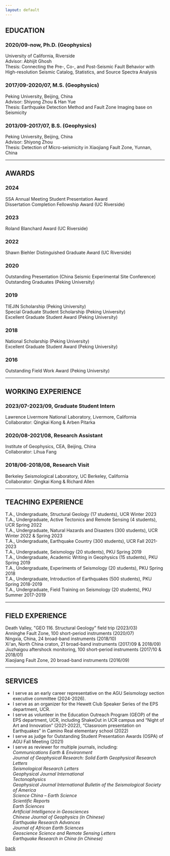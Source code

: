 ```yaml
---
layout: default
---
```

## EDUCATION

### 2020/09-now, Ph.D. (Geophysics)  
University of California, Riverside  
Advisor: Abhijit Ghosh  
Thesis: Connecting the Pre-, Co-, and Post-Seismic Fault Behavior with High-resolution Seismic Catalog, Statistics, and Source Spectra Analysis

### 2017/09-2020/07, M.S. (Geophysics)  
Peking University, Beijing, China   
Advisor: Shiyong Zhou & Han Yue  
Thesis: Earthquake Detection Method and Fault Zone Imaging base on Seismicity  

### 2013/09-2017/07, B.S. (Geophysics)  
Peking University, Beijing, China  
Advisor: Shiyong Zhou  
Thesis: Detection of Micro-seismicity in Xiaojiang Fault Zone, Yunnan, China  

* * *
## AWARDS

### 2024  
SSA Annual Meeting Student Presentation Award  
Dissertation Completion Fellowship Award (UC Riverside)  

### 2023  
Roland Blanchard Award (UC Riverside)  

### 2022  
Shawn Biehler Distinguished Graduate Award (UC Riverside)  

### 2020  
Outstanding Presentation (China Seismic Experimental Site Conference)  
Outstanding Graduates (Peking University)  

### 2019  
TIEJIN Scholarship (Peking University)  
Special Graduate Student Scholarship (Peking University)  
Excellent Graduate Student Award (Peking University)  

### 2018  
National Scholarship (Peking University)  
Excellent Graduate Student Award (Peking University)  

### 2016  
Outstanding Field Work Award (Peking University)  

* * *
## WORKING EXPERIENCE

### 2023/07-2023/09, Graduate Student Intern  
Lawrence Livermore National Laboratory, Livermore, California  
Collaborator: Qingkai Kong & Arben Pitarka  

### 2020/08-2021/08, Research Assistant  
Institute of Geophysics, CEA, Beijing, China  
Collaborator: Lihua Fang  

### 2018/06-2018/08, Research Visit  
Berkeley Seismological Laboratory, UC Berkeley, California  
Collaborator: Qingkai Kong & Richard Allen  

* * *
## TEACHING EXPERIENCE  
T.A., Undergraduate, Structural Geology (17 students), UCR Winter 2023  
T.A., Undergraduate, Active Tectonics and Remote Sensing (4 students), UCR Spring 2022  
T.A., Undergraduate, Natural Hazards and Disasters (300 students), UCR Winter 2022 & Spring 2023  
T.A., Undergraduate, Earthquake Country (300 students), UCR Fall 2021-2023  
T.A., Undergraduate, Seismology (20 students), PKU Spring 2019  
T.A., Undergraduate, Academic Writing in Geophysics (15 students), PKU Spring 2019  
T.A., Undergraduate, Experiments of Seismology (20 students), PKU Spring 2018  
T.A., Undergraduate, Introduction of Earthquakes (500 students), PKU Spring 2018-2019  
T.A., Undergraduate, Field Training on Seismology (20 students), PKU Summer 2017-2019  

* * *
## FIELD EXPERIENCE  
Death Valley, "GEO 116. Structural Geology" field trip (2023/03)  
Anninghe Fault Zone, 100 short-period instruments (2020/07)  
Ningxia, China, 24 broad-band instruments (2018/10)  
Xi'an, North China craton, 21 broad-band instruments (2017/09 & 2018/09)  
Jiuzhaigou aftershock monitoring, 100 short-period instruments (2017/10 & 2018/01)  
Xiaojiang Fault Zone, 20 broad-band instruments (2016/09)  

* * *
## SERVICES  
* I serve as an early career representative on the AGU Seismology section executive committee (2024-2026). 
* I serve as an organizer for the Hewett Club Speaker Series of the EPS department, UCR.
* I serve as volunteer in the Education Outreach Program (GEOP) of the EPS department, UCR, including ShakeOut in UCR campus and “Night of Art and Innovation” (2021-2022), “Classroom presentation on Earthquakes” in Camino Real elementary school (2022)
* I serve as judge for Outstanding Student Presentation Awards (OSPA) of AGU Fall Meeting (2021)
* I serve as reviewer for multiple journals, including:  
*Communications Earth & Environment*  
*Journal of Geophysical Research: Solid Earth*
*Geophysical Research Letters*  
*Seismological Research Letters*  
*Geophysical Journal International*  
*Tectonophysics*  
*Geophysical Journal International*
*Bulletin of the Seismological Society of America*  
*Science China – Earth Science*  
*Scientific Reports*  
*Earth Sciences*  
*Artificial Intelligence in Geosciences*  
*Chinese Journal of Geophysics (in Chinese)*  
*Earthquake Research Advances*  
*Journal of African Earth Sciences*  
*Geoscience Science and Remote Sensing Letters*  
*Earthquake Research in China (in Chinese)*  


[back](./)